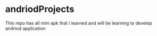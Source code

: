 # andriodProjects
This repo has all mini apk that i learned and will be learning to develop andriod application
